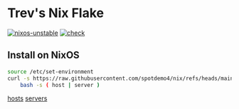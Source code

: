 # Trev's Nix Flake

[![nixos-unstable](https://img.shields.io/badge/NixOS-unstable-informational.svg?style=flat&logo=nixos&logoColor=dee1e6&colorA=101419&colorB=70a5eb)](https://github.com/nixos/nixpkgs)
[![check](https://github.com/spotdemo4/nix/actions/workflows/check.yaml/badge.svg)](https://github.com/spotdemo4/nix/actions/workflows/check.yaml)

## Install on NixOS

```sh
source /etc/set-environment
curl -s https://raw.githubusercontent.com/spotdemo4/nix/refs/heads/main/scripts/init.sh |
    bash -s ( host | server )
```
[hosts](/hosts)
[servers](/servers)
